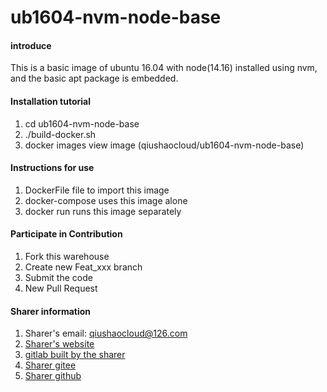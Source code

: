 # ub1604-nvm-node-base

#### introduce
This is a basic image of ubuntu 16.04 with node(14.16) installed using nvm, and the basic apt package is embedded.

#### Installation tutorial

1. cd ub1604-nvm-node-base
2. ./build-docker.sh
3. docker images view image (qiushaocloud/ub1604-nvm-node-base)

#### Instructions for use

1. DockerFile file to import this image
2. docker-compose uses this image alone
3. docker run runs this image separately

#### Participate in Contribution

1. Fork this warehouse
2. Create new Feat_xxx branch
3. Submit the code
4. New Pull Request


#### Sharer information

1. Sharer's email: qiushaocloud@126.com
2. [Sharer's website](https://www.qiushaocloud.top)
3. [gitlab built by the sharer](https://www.qiushaocloud.top/gitlab)
3. [Sharer gitee](https://gitee.com/qiushaocloud/dashboard/projects)
3. [Sharer github](https://github.com/qiushaocloud?tab=repositories)